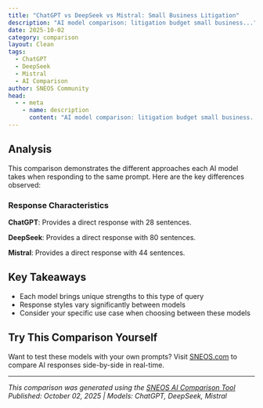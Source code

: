 ```yaml
---
title: "ChatGPT vs DeepSeek vs Mistral: Small Business Litigation"
description: "AI model comparison: litigation budget small business..."
date: 2025-10-02
category: comparison
layout: Clean
tags:
  - ChatGPT
  - DeepSeek
  - Mistral
  - AI Comparison
author: SNEOS Community
head:
  - - meta
    - name: description
      content: "AI model comparison: litigation budget small business..."
---
```


<ChatComparison
  title="ChatGPT vs DeepSeek vs Mistral: Small Business Litigation"
  prompt="litigation budget small business"
  :responses='{
    "ChatGPT": "Creating a litigation budget for a small business is essential to manage legal costs effectively and avoid unexpected financial strain. Here\u2019s a guide to help you develop a practical litigation budget:\n\n### 1. Understand the Scope of Litigation\n- **Type of Case:** Contract disputes, employment issues, intellectual property, etc.\n- **Complexity:** Simple issues cost less; complex cases with multiple parties or extensive discovery cost more.\n- **Duration:** Litigation can last months or years.\n\n### 2. Identify Potential Costs\n- **Attorney Fees:** Typically the largest expense. Lawyers may charge hourly rates, flat fees, or contingency fees.\n- **Court Fees:** Filing fees, motion fees, jury fees.\n- **Discovery Costs:** Depositions, document production, expert witnesses.\n- **Settlement Costs:** Possible settlement amounts or mediation fees.\n- **Miscellaneous:** Travel expenses, administrative costs, copies, postage.\n\n### 3. Estimate Attorney Fees\n- Small business attorneys might charge $150 to $400\u002B per hour depending on location and expertise.\n- Estimate hours for key stages: initial consultation, pleadings, discovery, motions, trial preparation, trial.\n\n### 4. Build a Contingency Buffer\n- Litigation often runs over budget. Add 20-30% contingency to cover unexpected expenses.\n\n### 5. Sample Litigation Budget Template for Small Business\n\n| Expense Category     | Estimated Cost Range  |\n|---------------------|----------------------|\n| Initial Consultation | $200 - $1,000        |\n| Pleadings           | $1,000 - $3,000      |\n| Discovery           | $3,000 - $10,000     |\n| Depositions         | $2,000 - $7,000      |\n| Expert Witnesses    | $5,000 - $20,000     |\n| Court Fees          | $500 - $2,000        |\n| Settlement/Mediation| $1,000 - $5,000      |\n| Trial Costs         | $10,000 - $50,000\u002B   |\n| Miscellaneous       | $500 - $2,000        |\n| **Contingency (25%)**| Varies               |\n| **Total Estimate**  | $23,200 - $100,000\u002B  |\n\n### 6. Tips to Manage Litigation Costs\n- **Negotiate fees:** Explore alternative fee arrangements.\n- **Use mediation:** To reduce trial costs.\n- **Manage discovery:** Limit document requests and depositions to essentials.\n- **Regular reviews:** Track expenses monthly and adjust budget as needed.\n\n### 7. When to Get Professional Help\n- Consult with an experienced attorney early for a more precise estimate.\n- Consider legal insurance or third-party litigation financing if available.\n\n---\n\nIf you want, I can help draft a customized litigation budget based on your specific case details.",
    "DeepSeek": "Of course. Managing a litigation budget is one of the most critical and stressful challenges for a small business. The key is to be proactive, strategic, and transparent with your legal counsel.\n\nHere is a comprehensive guide to creating and managing a litigation budget for a small business.\n\n### The Golden Rule of Small Business Litigation\n\n**\u0022Know Your BATNA.\u0022** Your Best Alternative To a Negotiated Agreement. Before spending a single dollar, ask: *What is the business outcome I need to achieve, and what is it worth?* Often, a strategic settlement for a known amount is far better than a \u0022win\u0022 that bankrupts the company.\n\n---\n\n### Phase 1: Pre-Litigation \u0026 Initial Budgeting (The \u0022Reality Check\u0022)\n\nThis happens as soon as you anticipate a legal dispute.\n\n**1. The Initial Case Assessment \u0026 Strategy Meeting**\nThis is your most important step. Sit down with your lawyer and ask these direct questions:\n\n*   **Merit \u0026 Goal:** What are the realistic chances of winning? What is our primary goal (e.g., monetary damages, stop a behavior, defend against a claim, protect reputation)?\n*   **Cost-Benefit Analysis:** What is the potential value of the case versus the estimated cost to litigate it through trial? **If the cost to litigate is 80% of the potential recovery, it\u0027s a bad business case.**\n*   **Phased Budget Request:** Ask for a **phased budget**. \u0022What will it cost to get through the initial pleadings and discovery? What is the estimated cost for the entire case?\u0022\n*   **Alternative Dispute Resolution (ADR):** Is mediation or arbitration a faster, cheaper option? Often, it is.\n\n**2. Key Components of an Initial Budget**\nYour lawyer should provide an estimate that breaks down costs for the first phase (e.g., through fact discovery):\n\n*   **Professional Fees (The Big One):**\n    *   Partner vs. Associate Rates: Understand who will do the work. Routine tasks should not be done by the most expensive lawyer.\n    *   **Request a \u0022Cap\u0022 or \u0022Blended Rate\u0022:** Some firms will agree to a capped hourly rate or a single blended rate for the team.\n*   **Hard Costs (Often Overlooked):**\n    *   Court filing fees\n    *   Process server fees\n    *   Court reporter fees for depositions\n    *   Transcript costs\n    *   Expert Witness Fees (This can be a *massive* expense)\n    *   Travel and copying costs\n    *   E-Discovery Costs: Hosting and processing electronic documents can be thousands of dollars.\n\n**Sample Initial Budget Range (Through Discovery)**\nThese are very rough estimates and vary wildly by location and complexity.\n*   **Simple Contract Dispute:** $15,000 - $50,000\n*   **Moderate Complexity (e.g., employment dispute, partnership dissolution):** $50,000 - $150,000\n*   **High-Stakes/Complex Litigation:** $150,000\u002B\n\n---\n\n### Phase 2: Actively Managing the Budget During Litigation\n\nThe budget is a living document. You must manage it actively.\n\n**1. Insist on Detailed, Regular Billing**\n*   Receive invoices **monthly**.\n*   Review line items. Do you see vague entries like \u0022legal research\u0022 or \u0022strategy call\u0022? Ask for specifics.\n*   Question inefficiencies. Did a senior partner spend 5 hours on a task an associate could have done?\n\n**2. Implement Cost-Control Measures**\n*   **Use a Flat-Fee or Contingency Agreement Where Possible:** For certain straightforward claims (e.g., collecting a debt), a lawyer might take the case on contingency (they get a percentage of the win) or a flat fee.\n*   **Leverage Technology:** Use secure client portals instead of costly copies and mailings.\n*   **Do the \u0022Grunt Work\u0022:** Your team can help by organizing, scanning, and labeling documents for production (under your lawyer\u0027s guidance). This saves significant associate hours.\n*   **Limit Discovery Battles:** Fight over what is truly essential. Endless motions to compel are a budget killer.\n*   **Be Strategic with Experts:** Do you *really* need that $500/hour expert, or will a $250/hour one suffice? Get budgets from experts *before* hiring them.\n\n**3. Hold Regular Budget Review Meetings**\n*   Every month, have a 15-minute call with your lawyer to review the invoice and the budget-to-actual.\n*   Ask: \u0022Are we on track? What unexpected costs came up? What is the next phase and its estimated cost?\u0022\n\n---\n\n### Phase 3: Cost-Effective Strategies \u0026 Alternatives\n\n**1. Litigation Financing (Third-Party Funding)**\nFor a strong claim where you lack the cash, specialized funders can pay your legal fees in exchange for a percentage of the recovery. This is complex but can be a lifeline.\n\n**2. Legal Expense Insurance**\n*   **Before-the-Event (BTE):** Often an add-on to a business owner\u0027s policy. If you have it, use it!\n*   **After-the-Event (ATE):** Taken out after a dispute arises to cover the other side\u0027s costs if you lose (more common in the UK but available in the US).\n\n**3. Re-evaluate Settlement Constantly**\nAt every major milestone (after a key deposition, a ruling on a motion), re-run the cost-benefit analysis. Is the path to victory still worth the cost? The best time to settle is often when you have leverage but before you\u0027ve spent the entire budget.\n\n---\n\n### Template: Questions to Ask Your Lawyer\n\n\u003E \u0022Based on our business goals, what is a realistic budget to see this case through to a resolution?\u0022\n\u003E\n\u003E \u0022Can we break this into phases with a budget for each?\u0022\n\u003E\n\u003E \u0022Who on your team will be handling the day-to-day work, and what are their hourly rates?\u0022\n\u003E\n\u003E \u0022What are the three biggest cost drivers in this case, and how can we manage them?\u0022\n\u003E\n\u003E \u0022Can we use a less expensive alternative for any task (e.g., a junior associate, a virtual deposition)?\u0022\n\u003E\n\u003E \u0022At what points should we seriously reconsider settlement?\u0022\n\n### Final Takeaway\n\nFor a small business, litigation is a **business decision**, not just a legal one. The goal is not to \u0022win at all costs\u0022 but to achieve a business-positive outcome while preserving the financial health of your company. Proactive budgeting, constant communication with your counsel, and a ruthless focus on your BATNA are your best tools for survival.",
    "Mistral": "Creating a litigation budget for a small business involves careful planning and consideration of various costs associated with legal proceedings. Here are some key components to include in your litigation budget:\n\n### 1. **Legal Fees**\n   - **Attorney Fees:** Hourly rates, flat fees, or contingency fees.\n   - **Paralegal Fees:** Support staff costs.\n   - **Consultation Fees:** Initial consultations and ongoing advice.\n\n### 2. **Court Costs**\n   - **Filing Fees:** Costs to file a lawsuit or respond to one.\n   - **Service Fees:** Costs to serve legal documents.\n   - **Court Reporter Fees:** For depositions and transcripts.\n\n### 3. **Expert Witnesses**\n   - **Fees:** Costs for hiring experts to testify.\n   - **Reports:** Costs for expert reports and analyses.\n\n### 4. **Discovery Costs**\n   - **Document Production:** Costs for copying and organizing documents.\n   - **E-Discovery:** Costs for electronic data retrieval and management.\n   - **Depositions:** Costs for taking and transcribing depositions.\n\n### 5. **Travel and Accommodation**\n   - **Travel Expenses:** For attorneys, witnesses, and other personnel.\n   - **Accommodation:** Hotel and meal expenses.\n\n### 6. **Technology and Software**\n   - **Legal Software:** Costs for case management and e-discovery software.\n   - **Communication Tools:** Costs for secure communication platforms.\n\n### 7. **Miscellaneous Expenses**\n   - **Printing and Copying:** Costs for printing legal documents.\n   - **Postage and Shipping:** Costs for sending documents.\n   - **Office Supplies:** General office supplies related to the litigation.\n\n### 8. **Settlement or Judgment Costs**\n   - **Settlement Amounts:** If the case settles.\n   - **Judgment Amounts:** If the case goes to trial and a judgment is awarded.\n\n### 9. **Insurance**\n   - **Litigation Insurance:** Costs for insurance that covers legal expenses.\n\n### 10. **Contingency Fund**\n   - **Unexpected Costs:** A reserve for unforeseen expenses.\n\n### Sample Litigation Budget\n\n| **Category**                | **Estimated Cost** |\n|-----------------------------|--------------------|\n| Attorney Fees               | $20,000            |\n| Paralegal Fees              | $5,000             |\n| Court Filing Fees           | $1,000             |\n| Service Fees                | $500               |\n| Court Reporter Fees         | $2,000             |\n| Expert Witness Fees         | $10,000            |\n| Document Production         | $3,000             |\n| E-Discovery                 | $5,000             |\n| Depositions                 | $3,000             |\n| Travel and Accommodation    | $2,000             |\n| Legal Software              | $1,000             |\n| Printing and Copying        | $1,000             |\n| Postage and Shipping        | $500               |\n| Office Supplies             | $500               |\n| Settlement/Judgment Costs   | $50,000            |\n| Litigation Insurance        | $2,000             |\n| Contingency Fund            | $5,000             |\n| **Total**                   | **$111,000**       |\n\n### Tips for Managing Your Litigation Budget\n\n1. **Regularly Review and Update:** Keep your budget updated as the case progresses.\n2. **Prioritize Costs:** Focus on essential expenses and avoid unnecessary costs.\n3. **Negotiate Fees:** Try to negotiate lower fees with attorneys and experts.\n4. **Seek Alternative Dispute Resolution:** Consider mediation or arbitration to reduce costs.\n5. **Insurance Coverage:** Check if your business insurance covers legal expenses.\n\nBy carefully planning and monitoring your litigation budget, you can better manage the financial impact of legal proceedings on your small business."
  }'
  published-date="01:48"
/>

## Analysis

This comparison demonstrates the different approaches each AI model takes when responding to the same prompt. Here are the key differences observed:

### Response Characteristics

**ChatGPT**: Provides a direct response with 28 sentences. 

**DeepSeek**: Provides a direct response with 80 sentences. 

**Mistral**: Provides a direct response with 44 sentences. 

## Key Takeaways

- Each model brings unique strengths to this type of query
- Response styles vary significantly between models
- Consider your specific use case when choosing between these models

## Try This Comparison Yourself

Want to test these models with your own prompts? Visit [SNEOS.com](https://sneos.com) to compare AI responses side-by-side in real-time.

---

*This comparison was generated using the [SNEOS AI Comparison Tool](https://sneos.com)*
*Published: October 02, 2025 | Models: ChatGPT, DeepSeek, Mistral*

